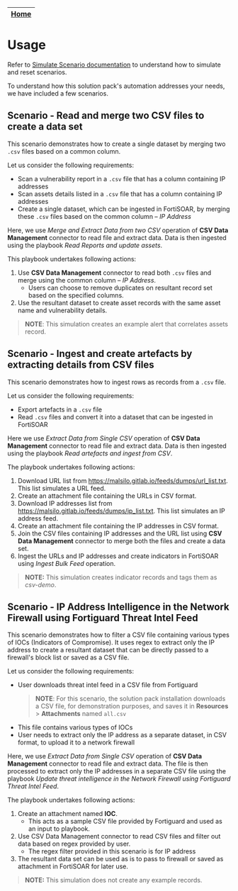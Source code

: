 | [Home](https://github.com/fortinet-fortisoar/solution-pack-csv-data-management/blob/release/1.1.0/README.md) |
|--------------------------------------------|

# Usage

Refer to [Simulate Scenario documentation](https://github.com/fortinet-fortisoar/solution-pack-soc-simulator/blob/develop/docs/solution-pack-guide.md) to understand how to simulate and reset scenarios.

To understand how this solution pack's automation addresses your needs, we have included a few scenarios.

## Scenario - Read and merge two CSV files to create a data set

This scenario demonstrates how to create a single dataset by merging two `.csv` files based on a common column.

Let us consider the following requirements:

- Scan a vulnerability report in a `.csv` file that has a column containing IP addresses
- Scan assets details listed in a `.csv` file that has a column containing IP addresses
- Create a single dataset, which can be ingested in FortiSOAR, by merging these `.csv` files based on the common column &ndash; *IP Address*

Here, we use *Merge and Extract Data from two CSV* operation of **CSV Data Management** connector to read file and extract data. Data is then ingested using the playbook *Read Reports and update assets*.

This playbook undertakes following actions:
1. Use **CSV Data Management** connector to read both `.csv` files and merge using the common column &ndash; *IP Address*.
    - Users can choose to remove duplicates on resultant record set based on the specified columns.  
2. Use the resultant dataset to create asset records with the same asset name and vulnerability details.

>**NOTE**: This simulation creates an example alert that correlates assets record.

## Scenario - Ingest and create artefacts by extracting details from  CSV files

This scenario demonstrates how to ingest rows as records from a `.csv` file.

Let us consider the following requirements:
- Export artefacts in a `.csv` file
- Read `.csv` files and convert it into a dataset that can be ingested in FortiSOAR

Here we use *Extract Data from Single CSV* operation of **CSV Data Management** connector to read file and extract data. Data is then ingested using the playbook *Read artefacts and ingest from CSV*.

The playbook undertakes following actions:
1. Download URL list from https://malsilo.gitlab.io/feeds/dumps/url_list.txt. This list simulates a URL feed.
2. Create an attachment file containing the URLs in CSV format.
3. Download IP addresses list from https://malsilo.gitlab.io/feeds/dumps/ip_list.txt. This list simulates an IP address feed.
4. Create an attachment file containing the IP addresses in CSV format.
5. Join the CSV files containing IP addresses and the URL list using **CSV Data Management** connector to merge both the files and create a data set.
6. Ingest the URLs and IP addresses and create indicators in FortiSOAR using *Ingest Bulk Feed* operation.

>**NOTE:** This simulation creates indicator records and tags them as *csv-demo*.

## Scenario - IP Address Intelligence in the Network Firewall using Fortiguard Threat Intel Feed

This scenario demonstrates how to filter a CSV file containing various types of IOCs (Indicators of Compromise). It uses regex to extract only the IP address to create a resultant dataset that can be directly passed to a firewall's block list or saved as a CSV file.

Let us consider the following requirements:

- User downloads threat intel feed in a CSV file from Fortiguard
    >**NOTE**: For this scenario, the solution pack installation downloads a CSV file, for demonstration purposes, and saves it in **Resources** > **Attachments** named `all.csv`
- This file contains various types of IOCs
- User needs to extract only the IP address as a separate dataset, in CSV format, to upload it to a network firewall

Here, we use *Extract Data from Single CSV* operation of **CSV Data Management** connector to read file and extract data. The file is then processed to extract only the IP addresses in a separate CSV file using the playbook *Update threat intelligence in the Network Firewall using Fortiguard Threat Intel Feed*.

The playbook undertakes following actions:

1. Create an attachment named **IOC**.
    - This acts as a sample CSV file provided by Fortiguard and used as an input to playbook.
2. Use CSV Data Management connector to read CSV files and filter out data based on regex provided by user.
	  - The regex filter provided in this scenario is for IP address
3. The resultant data set can be used as is to pass to firewall or saved as attachment in FortiSOAR for later use.

>**NOTE:** This simulation does not create any example records.